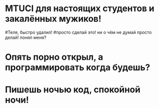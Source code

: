 # MTUCI  для настоящих студентов и закалённых мужиков!
#Теля, быстро удалил!
#просто сделай это! ни о чём не думай просто делай! понял меня?
# Опять порно открыл, а программировать когда будешь?
# Пишешь ночью код, спокойной ночи!
